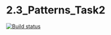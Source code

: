 # 2.3_Patterns_Task2
[![Build status](https://ci.appveyor.com/api/projects/status/obq7r3r1y9xtu30s?svg=true)](https://ci.appveyor.com/project/Aleksey29247/2-3-patterns-task2)

